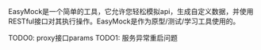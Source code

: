 EasyMock是一个简单的工具，它允许您轻松模拟api，生成自定义数据，并使用RESTful接口对其执行操作。EasyMock是作为原型/测试/学习工具使用的。

TODO0: proxy接口params
TODO1: 服务异常重启问题
